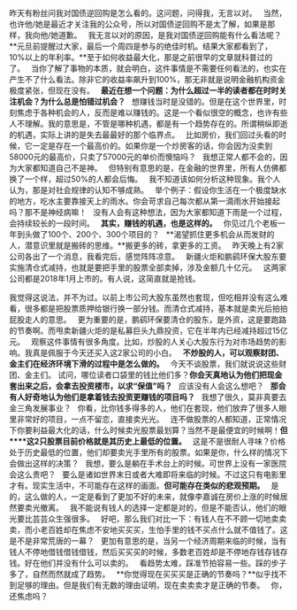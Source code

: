 昨天有粉丝问我对国债逆回购是怎么看的。这问题，问得我，无言以对。
 
当然，也许他/她是最近才关注我的公众号，所以对国债逆回购不是太了解，如果是那样，我向他/她道歉。
 
我无言以对的原因，是我对国债逆回购能有什么看法呢？**元旦前提醒过大家，最后一个周四是参与的绝佳时机。结果大家都看到了，10%以上的年利率。**至于如何收益最大化，那是之前很早的文章就科普过的了。
 
当你了解了事物的本质，就会明白，这件事情是不需要任何看法的，也实在产生不了什么看法。除非它的收益率飙升到100%，那无非就是说明金融机构资金极度紧张，但现在没有。
 
**最近在想一个问题：为什么超过一半的读者都在时时关注机会？为什么总是怕错过机会？**
 
想赚钱当时是没错的。但是在这个世界里，时刻焦虑于各种机会的人，反而是难以赚钱的。这是一个看似很空的概念，也许有些人不理解。我的意思是，不管是哪种机遇，都是有一个趋势存在的。所谓稍纵即逝的机遇，实际上讲的是失去最最好的那个临界点。
 
比如房价，我们回过头看的时候，它一定是存在一个最高价的。如果你是一个炒房客的话，你会因为没卖到58000元的最高价，只卖了57000元的单价而懊恼吗？
 
我想正常人都不会的，因为大家都知道自己不是神。
 
但特别有意思的是，在金融的世界里，所有人仿佛都换了一个样，超过50%的人都会后悔。
 
我不知道该如何分析这种现象。我个人认为，那是对社会规律的认知不够成熟。
 
举个例子：假设你生活在一个极度缺水的地方，吃水主要靠接天上的雨水。你会苛求自己每次都从第一滴雨水开始接起吗？那不是神经病嘛！
 
没有人会有这种想法，因为大家都知道下雨是一个过程，会持续较长的一段时间。
 
**其实，赚钱的机遇，也是这样的。**
 
你见过几个老板一年到头做了100个、200个、300个项目的？
 
**渴望抓住更多机会从而发财的人，潜意识里就是搬砖的思维。**搬更多的砖，拿更多的工资。
 
昨天晚上有2家公司各出了一个消息，我看完后，感觉阵阵凉意。
 
新疆火炬和鹏鹞环保大股东要实施清仓式减持，也就是要把手里的股票全部卖掉，涉及金额几十亿元。
 
这两家公司都是2018年1月上市的。有人说，这简直就是抢钱。
  
我觉得这说法，并不为过。以前上市公司大股东虽然也套现，但吃相并没有这么难看，很多都是把股票质押给银行换一部分钱。而清仓式减持，基本就是卖光后拍拍屁股走人的意思。
 
更为重要的是，鹏鹞环保要清仓的股东，是外资，这是要跑路的节奏啊。而甩卖新疆火炬的是私募巨头九鼎投资，它在半年内已经减持超过15亿元。
 
观察这件事情有很多角度。比如，炒股的人关心大股东行为对市场趋势的影响。我真是佩服于今天还买入这2家公司的小白。
 
**不炒股的人，可以观察财团、金主们在经济环境下滑的过程中是怎么做的。**
 
今天不谈股票，我们就说说这些财团、金主们。
试问，哪位读者口袋里的钱比他们多？**你会天真地认为他们把现金套出来之后，会拿去投资楼市，以求“保值”吗？**
 
应该没有人会这么想吧？
 
**那会有人好奇地认为他们是拿着钱去投资更赚钱的项目吗？**
 
我想了很久，莫非真要去金三角发展事业？
 
你看，比你钱多得多的人，他们在套现，他们放弃了很多人眼里非常好的项目，一点不留恋，直接卖光光。
 
连不做股票的人都知道，正常情况下你要利益最大化的话，什么时候卖光股票最划算？当然不是最便宜的时候啊！**但****这2只股票目前价格就是其历史上最低的位置。**
 
这是不是很耐人寻味？价格处于历史最低的位置，他们却要卖光手里所有的股票。如果是你，什么样的情况下会做出这样的决策？
 
我想，要么是躺在手术台上的时候。可世界上没有一家医院会这么贵吧？
 
要么是诸如世界末日或者大难即将来临的时候。不过这只有电影里才有。现实生活中，不可能存在这样的画面。**但可能存在类似的悲观预期。**
 
是的，这么做的人，一定是看到了更加不好的未来，就像李嘉诚在房价上涨的时候居然要卖光撤离。
 
我不能说有钱人的选择一定都是对的，但是不能否认，他们的眼光要比芸芸众生强很多。
 
好吧，那么我们对比一下：有钱人在不不顾一切地卖卖卖，而小老百姓却在焦虑不安地买买买，生怕手里的钱不买点什么就不值钱了。这是不是非常荒唐的一幕？
 
更加有意思的是，当另一个经济周期来临的时候，当有钱人不停地借钱借钱借钱，然后买买买的时候，多数老百姓却是不停地存钱存钱存钱。好在他们并没有什么可以卖的。
 
看趋势太难，踩准节拍容易一些。踩的步子多了，自然而然就成了趋势。
 
**你觉得现在买买买是正确的节奏吗？**似乎找不到足够的理由。但是我们有无数的理由证明，现在卖卖卖才是正确的节奏。
 
你，还焦虑吗？